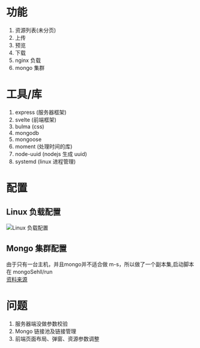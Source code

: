 # 功能
1. 资源列表(未分页)
2. 上传
3. 预览
4. 下载
5. nginx 负载
6. mongo 集群

# 工具/库
1. express (服务器框架)
2. svelte  (前端框架)
3. bulma   (css)
4. mongodb 
5. mongoose
6. moment (处理时间的库)
7. node-uuid (nodejs 生成 uuid)
8. systemd (linux 进程管理)

# 配置
## Linux 负载配置
![Linux 负载配置](https://pic.downk.cc/item/5e8ec360504f4bcb04184b37.png)

## Mongo 集群配置
由于只有一台主机，并且mongo并不适合做 m-s，所以做了一个副本集,启动脚本在 mongoSehll/run     
[资料来源](https://www.jianshu.com/p/2825a66d6aed)

# 问题
1. 服务器端没做参数校验
2. Mongo 链接池及链接管理
3. 前端页面布局、弹窗、资源参数调整
